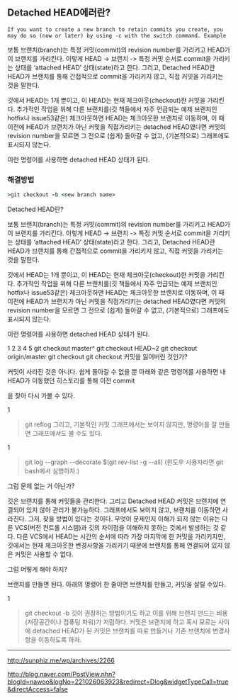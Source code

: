 ## Detached HEAD에러란?


```
If you want to create a new branch to retain commits you create, you may do so (now or later) by using -c with the switch command. Example
```


보통 브랜치(branch)는 특정 커밋(commit)의 revision number를 가리키고 HEAD가 이 브랜치를 가리킨다. 이렇게 HEAD -> 브랜치 -> 특정 커밋 순서로 commit을 가리키는 상태를 ‘attached HEAD’ 상태(state)라고 한다. 그리고, Detached HEAD란 HEAD가 브랜치를 통해 간접적으로 commit을 가리키지 않고, 직접 커밋을 가리키는 것을 말한다.

깃에서 HEAD는 1개 뿐이고, 이 HEAD는 현재 체크아웃(checkout)한 커밋을 가리킨다. 추가적인 작업을 위해 다른 브랜치를(깃 책들에서 자주 언급되는 예제 브랜치인 hotfix나 issue53같은) 체크아웃하면 HEAD는 체크아웃한 브랜치로 이동하며, 이 때 이전에 HEAD가 브랜치가 아닌 커밋을 직접가리키는 detached HEAD였다면 커밋의 revision number을 모르면 그 전으로 (쉽게) 돌아갈 수 없고, (기본적으로) 그래프에도 표시되지 않는다.

이런 명령어를 사용하면 detached HEAD 상태가 된다.


### 해결방법

```ruby
>git checkout -b <new branch name>
```




Detached HEAD란?

보통 브랜치(branch)는 특정 커밋(commit)의 revision number를 가리키고 HEAD가 이 브랜치를 가리킨다. 이렇게 HEAD -> 브랜치 -> 특정 커밋 순서로 commit을 가리키는 상태를 ‘attached HEAD’ 상태(state)라고 한다. 그리고, Detached HEAD란 HEAD가 브랜치를 통해 간접적으로 commit을 가리키지 않고, 직접 커밋을 가리키는 것을 말한다.

깃에서 HEAD는 1개 뿐이고, 이 HEAD는 현재 체크아웃(checkout)한 커밋을 가리킨다. 추가적인 작업을 위해 다른 브랜치를(깃 책들에서 자주 언급되는 예제 브랜치인 hotfix나 issue53같은) 체크아웃하면 HEAD는 체크아웃한 브랜치로 이동하며, 이 때 이전에 HEAD가 브랜치가 아닌 커밋을 직접가리키는 detached HEAD였다면 커밋의 revision number을 모르면 그 전으로 (쉽게) 돌아갈 수 없고, (기본적으로) 그래프에도 표시되지 않는다.

이런 명령어를 사용하면 detached HEAD 상태가 된다.


1
2
3
4
5
git checkout master^
git checkout HEAD~2
git checkout origin/master
git checkout <tag name>
git checkout <revision number>
커밋을 잃어버린 것인가?

커밋이 사라진 것은 아니다. 쉽게 돌아갈 수 없을 뿐 아래와 같은 명령어를 사용하면 내 HEAD가 이동했던 히스토리를 통해 이전 commit

을 찾아 다시 가볼 수 있다.



1
>git reflog
그리고, 기본적인 커밋 그래프에서는 보이지 않지만, 명령어를 잘 만들면 그래프에서도 볼 수도 있다.



1
>git log --graph --decorate $(git rev-list -g --all)
(윈도우 사용자라면 git bash에서 실행하자.)

그럼 문제 없는 거 아닌가?

깃은 브랜치를 통해 커밋들을 관리한다. 그리고 Detached HEAD 커밋은 브랜치에 연결되어 있지 않아 관리가 불가능하다. 그래프에서도 보이지 않고, 브랜치를 이동하면 사라진다. 그저, 찾을 방법이 있다는 것이다. 무엇이 문제인지 이해가 되지 않는 이유는 다른 VCS(버전 컨트롤 시스템)과 깃의 차이점을 이해하지 못하는 것에서 발생하는 것 같다. 다른 VCS에서 HEAD는 시간의 순서에 따라 가장 마지막에 한 커밋을 가리키지만, 깃에서는 현재 체크아웃한 변경사항을 가리키기 때문에 브랜치를 통해 연결되어 있지 않은 커밋은 사용할 수 없다.

그럼 어떻게 해야 하지?

브랜치를 만들면 된다. 아래의 명령어 한 줄이면 브랜치를 만들고, 커밋을 살릴 수있다.


1
>git checkout -b <new branch name>
깃이 권장하는 방법이기도 하고 이를 위해 브랜치 만드는 비용(저장공간이나 컴퓨팅 파워)가 저렴하다. 커밋은 브랜치에 하고 혹시 모르는 사이에 detached HEAD가 된 커밋은 브랜치를 따로 만들거나 기존 브랜치에 변경사항을 이동하도록 하자.
---

http://sunphiz.me/wp/archives/2266

http://blog.naver.com/PostView.nhn?blogId=nawoo&logNo=221026063923&redirect=Dlog&widgetTypeCall=true&directAccess=false
